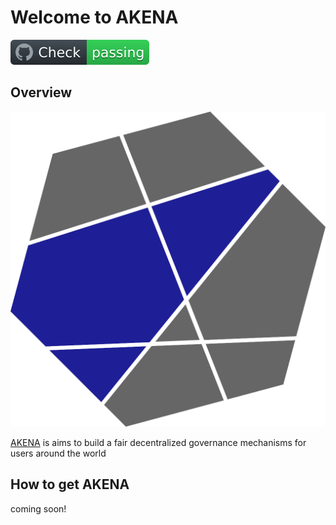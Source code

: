 # Welcome to AKENA
![logo](https://github.com/AkenaTeam/Akena/blob/contracts/logo/badge.svg)



## Overview

![logo](https://github.com/AkenaTeam/Akena/blob/contracts/logo/akena_logo_512.svg)

[AKENA](http://akena.org) is aims to build a fair decentralized  governance mechanisms for users around the world



## How to get AKENA

coming soon!



